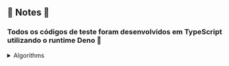 ## 📘 Notes 📘

### Todos os códigos de teste foram desenvolvidos em TypeScript utilizando o runtime Deno 🦕

<details>
<summary> Algorithms </summary>

  <details>
  <summary> Binary Research vs Linear Research </summary>

   ### Average of 20 results
   
   - Binary = 1.7ms
   
   - Linear = 15.3ms

  </details>

</details>
